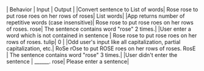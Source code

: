 | Behavior | Input | Output |
|Convert sentence to List of words| Rose rose to put rose roes on her rows of roses| List<string> words|
|App returns number of repetitive words (case insensitive)| Rose rose to put rose roes on her rows of roses. rose| The sentence contains word "rose" 2 times.|
|User enter a word which is not contained in sentence | Rose rose to put rose roes on her rows of roses. tulip| 0 |
|Odd user's input like all capitalization, partial capitalization, etc.| RoSe rOse to put ROSE roes on her rows of roses. RosE | The sentence contains word "rose" 3 times.|
|User didn't enter the sentence | ______. rose| Please enter a sentence|
<!-- |User didn't enter the word | Rose rose to put rose roes on her rows of roses. _____ | Please enter a word, which you want to count | -->
